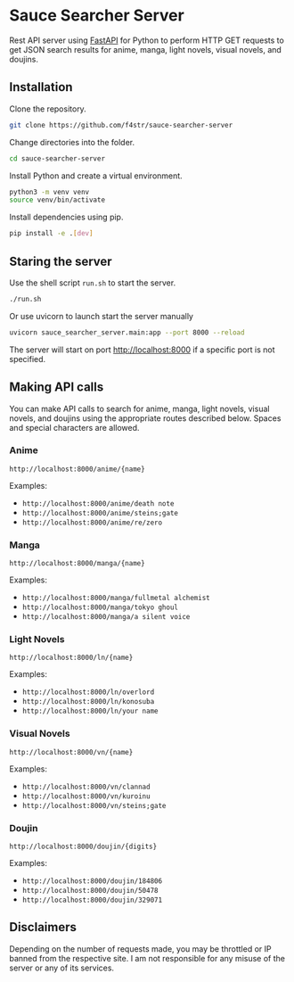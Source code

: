 # Sauce Searcher Server

Rest API server using [FastAPI](https://fastapi.tiangolo.com/) for Python to perform HTTP GET requests to get JSON search results for anime, manga, light novels, visual novels, and doujins.

## Installation

Clone the repository.

```bash
git clone https://github.com/f4str/sauce-searcher-server
```

Change directories into the folder.

```bash
cd sauce-searcher-server
```

Install Python and create a virtual environment.

```bash
python3 -m venv venv
source venv/bin/activate
```

Install dependencies using pip.

```bash
pip install -e .[dev]
```

## Staring the server

Use the shell script `run.sh` to start the server.

```bash
./run.sh
```

Or use uvicorn to launch start the server manually

```bash
uvicorn sauce_searcher_server.main:app --port 8000 --reload
```

The server will start on port <http://localhost:8000> if a specific port is not specified.

## Making API calls

You can make API calls to search for anime, manga, light novels, visual novels, and doujins using the appropriate routes described below. Spaces and special characters are allowed.

### Anime

```http
http://localhost:8000/anime/{name}
```

Examples:

* `http://localhost:8000/anime/death note`
* `http://localhost:8000/anime/steins;gate`
* `http://localhost:8000/anime/re/zero`

### Manga

```http
http://localhost:8000/manga/{name}
```

Examples:

* `http://localhost:8000/manga/fullmetal alchemist`
* `http://localhost:8000/manga/tokyo ghoul`
* `http://localhost:8000/manga/a silent voice`

### Light Novels

```http
http://localhost:8000/ln/{name}
```

Examples:

* `http://localhost:8000/ln/overlord`
* `http://localhost:8000/ln/konosuba`
* `http://localhost:8000/ln/your name`

### Visual Novels

```http
http://localhost:8000/vn/{name}
```

Examples:

* `http://localhost:8000/vn/clannad`
* `http://localhost:8000/vn/kuroinu`
* `http://localhost:8000/vn/steins;gate`

### Doujin

```http
http://localhost:8000/doujin/{digits}
```

Examples:

* `http://localhost:8000/doujin/184806`
* `http://localhost:8000/doujin/50478`
* `http://localhost:8000/doujin/329071`

## Disclaimers

Depending on the number of requests made, you may be throttled or IP banned from the respective site. I am not responsible for any misuse of the server or any of its services.
